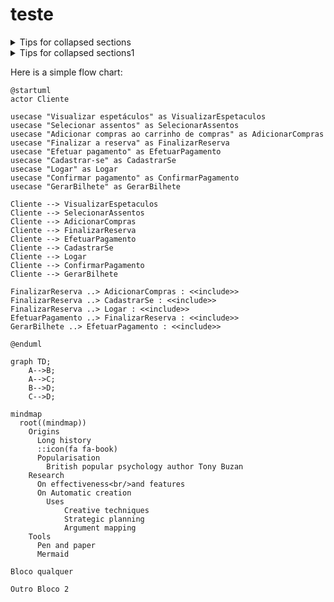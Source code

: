 # teste

<details>

<summary>Tips for collapsed sections</summary>

### You can add a header

You can add text within a collapsed section. 

You can add an image or a code block, too.

```ruby
   puts "Hello World"
```

</details>

<details>

<summary>Tips for collapsed sections1</summary>

fdsafdasfasd
fdsafdas
fdas
fdsa

</details>

Here is a simple flow chart:
```plantuml
@startuml
actor Cliente 

usecase "Visualizar espetáculos" as VisualizarEspetaculos
usecase "Selecionar assentos" as SelecionarAssentos
usecase "Adicionar compras ao carrinho de compras" as AdicionarCompras
usecase "Finalizar a reserva" as FinalizarReserva
usecase "Efetuar pagamento" as EfetuarPagamento
usecase "Cadastrar-se" as CadastrarSe
usecase "Logar" as Logar
usecase "Confirmar pagamento" as ConfirmarPagamento
usecase "GerarBilhete" as GerarBilhete

Cliente --> VisualizarEspetaculos
Cliente --> SelecionarAssentos
Cliente --> AdicionarCompras
Cliente --> FinalizarReserva
Cliente --> EfetuarPagamento
Cliente --> CadastrarSe
Cliente --> Logar
Cliente --> ConfirmarPagamento
Cliente --> GerarBilhete

FinalizarReserva ..> AdicionarCompras : <<include>> 
FinalizarReserva ..> CadastrarSe : <<include>> 
FinalizarReserva ..> Logar : <<include>> 
EfetuarPagamento ..> FinalizarReserva : <<include>>
GerarBilhete ..> EfetuarPagamento : <<include>>

@enduml
```

```mermaid
graph TD;
    A-->B;
    A-->C;
    B-->D;
    C-->D;
```

```mermaid
mindmap
  root((mindmap))
    Origins
      Long history
      ::icon(fa fa-book)
      Popularisation
        British popular psychology author Tony Buzan
    Research
      On effectiveness<br/>and features
      On Automatic creation
        Uses
            Creative techniques
            Strategic planning
            Argument mapping
    Tools
      Pen and paper
      Mermaid
```

```
Bloco qualquer
```

```
Outro Bloco 2
```
